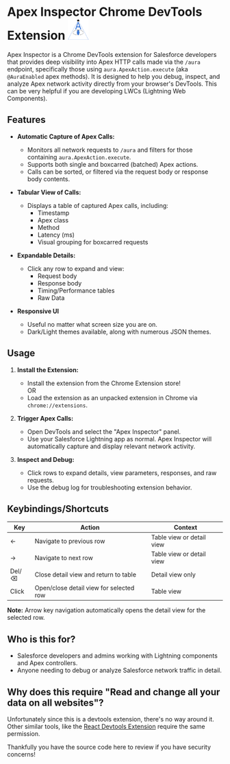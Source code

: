 # Apex Inspector Chrome DevTools Extension ![apex inspector logo](icon48.png)

Apex Inspector is a Chrome DevTools extension for Salesforce developers that provides deep visibility into Apex HTTP calls made via the `/aura` endpoint, specifically those using `aura.ApexAction.execute` (aka `@AuraEnabled` apex methods). It is designed to help you debug, inspect, and analyze Apex network activity directly from your browser's DevTools. This can be very helpful if you are developing LWCs (Lightning Web Components).

## Features

- **Automatic Capture of Apex Calls:**
  - Monitors all network requests to `/aura` and filters for those containing `aura.ApexAction.execute`.
  - Supports both single and boxcarred (batched) Apex actions.
  - Calls can be sorted, or filtered via the request body or response body contents.

- **Tabular View of Calls:**
  - Displays a table of captured Apex calls, including:
    - Timestamp
    - Apex class
    - Method
    - Latency (ms)
    - Visual grouping for boxcarred requests

- **Expandable Details:**
  - Click any row to expand and view:
    - Request body 
    - Response body 
    - Timing/Performance tables
    - Raw Data

- **Responsive UI** 
  - Useful no matter what screen size you are on.
  - Dark/Light themes available, along with numerous JSON themes.

## Usage

1. **Install the Extension:**
   * Install the extension from the Chrome Extension store!  
    OR
   * Load the extension as an unpacked extension in Chrome via `chrome://extensions`.

2. **Trigger Apex Calls:**
   - Open DevTools and select the "Apex Inspector" panel.
   - Use your Salesforce Lightning app as normal. Apex Inspector will automatically capture and display relevant network activity.

3. **Inspect and Debug:**
   - Click rows to expand details, view parameters, responses, and raw requests.
   - Use the debug log for troubleshooting extension behavior.

## Keybindings/Shortcuts

| Key | Action | Context |
|-----|--------|---------|
| ← | Navigate to previous row | Table view or detail view |
| → | Navigate to next row | Table view or detail view |
| Del/⌫ | Close detail view and return to table | Detail view only |
| Click | Open/close detail view for selected row | Table view |

**Note:** Arrow key navigation automatically opens the detail view for the selected row.

## Who is this for?
- Salesforce developers and admins working with Lightning components and Apex controllers.
- Anyone needing to debug or analyze Salesforce network traffic in detail.

## Why does this require "Read and change all your data on all websites"? 
Unfortunately since this is a devtools extension, there's no way around it. Other similar tools, like the [React Devtools Extension](https://chromewebstore.google.com/detail/react-developer-tools/fmkadmapgofadopljbjfkapdkoienihi?hl=en) require the same permission. 

Thankfully you have the source code here to review if you have security concerns!

